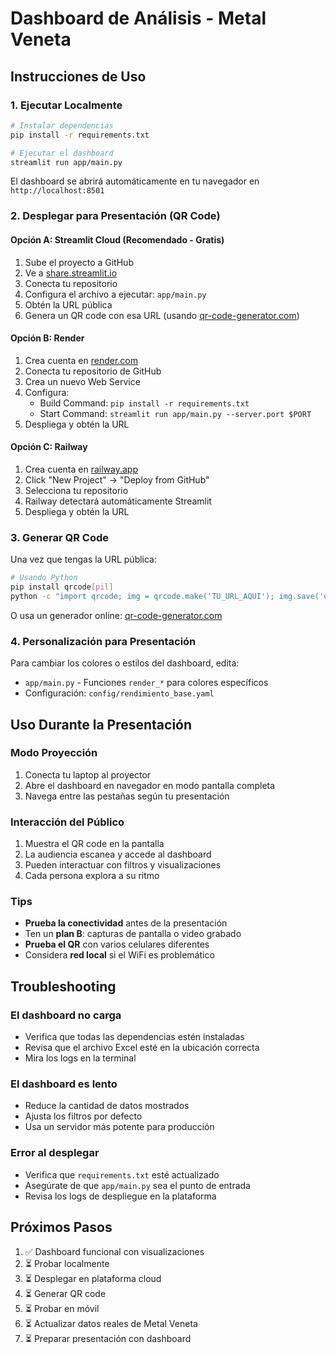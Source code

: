 # Dashboard de Análisis - Metal Veneta

## Instrucciones de Uso

### 1. Ejecutar Localmente

```bash
# Instalar dependencias
pip install -r requirements.txt

# Ejecutar el dashboard
streamlit run app/main.py
```

El dashboard se abrirá automáticamente en tu navegador en `http://localhost:8501`

### 2. Desplegar para Presentación (QR Code)

#### Opción A: Streamlit Cloud (Recomendado - Gratis)
1. Sube el proyecto a GitHub
2. Ve a [share.streamlit.io](https://share.streamlit.io)
3. Conecta tu repositorio
4. Configura el archivo a ejecutar: `app/main.py`
5. Obtén la URL pública
6. Genera un QR code con esa URL (usando [qr-code-generator.com](https://www.qr-code-generator.com))

#### Opción B: Render
1. Crea cuenta en [render.com](https://render.com)
2. Conecta tu repositorio de GitHub
3. Crea un nuevo Web Service
4. Configura:
   - Build Command: `pip install -r requirements.txt`
   - Start Command: `streamlit run app/main.py --server.port $PORT`
5. Despliega y obtén la URL

#### Opción C: Railway
1. Crea cuenta en [railway.app](https://railway.app)
2. Click "New Project" → "Deploy from GitHub"
3. Selecciona tu repositorio
4. Railway detectará automáticamente Streamlit
5. Despliega y obtén la URL

### 3. Generar QR Code

Una vez que tengas la URL pública:

```bash
# Usando Python
pip install qrcode[pil]
python -c "import qrcode; img = qrcode.make('TU_URL_AQUI'); img.save('qr_dashboard.png')"
```

O usa un generador online: [qr-code-generator.com](https://www.qr-code-generator.com)

### 4. Personalización para Presentación

Para cambiar los colores o estilos del dashboard, edita:
- `app/main.py` - Funciones `render_*` para colores específicos
- Configuración: `config/rendimiento_base.yaml`

## Uso Durante la Presentación

### Modo Proyección
1. Conecta tu laptop al proyector
2. Abre el dashboard en navegador en modo pantalla completa
3. Navega entre las pestañas según tu presentación

### Interacción del Público
1. Muestra el QR code en la pantalla
2. La audiencia escanea y accede al dashboard
3. Pueden interactuar con filtros y visualizaciones
4. Cada persona explora a su ritmo

### Tips
- **Prueba la conectividad** antes de la presentación
- Ten un **plan B**: capturas de pantalla o video grabado
- **Prueba el QR** con varios celulares diferentes
- Considera **red local** si el WiFi es problemático

## Troubleshooting

### El dashboard no carga
- Verifica que todas las dependencias estén instaladas
- Revisa que el archivo Excel esté en la ubicación correcta
- Mira los logs en la terminal

### El dashboard es lento
- Reduce la cantidad de datos mostrados
- Ajusta los filtros por defecto
- Usa un servidor más potente para producción

### Error al desplegar
- Verifica que `requirements.txt` esté actualizado
- Asegúrate de que `app/main.py` sea el punto de entrada
- Revisa los logs de despliegue en la plataforma

## Próximos Pasos

1. ✅ Dashboard funcional con visualizaciones
2. ⏳ Probar localmente
3. ⏳ Desplegar en plataforma cloud
4. ⏳ Generar QR code
5. ⏳ Probar en móvil
6. ⏳ Actualizar datos reales de Metal Veneta
7. ⏳ Preparar presentación con dashboard
